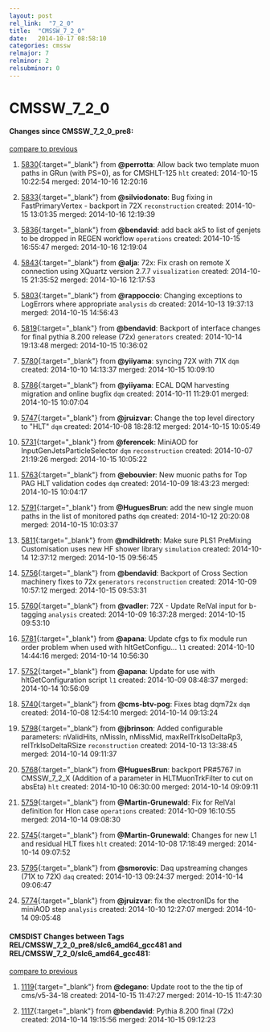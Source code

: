 ```yaml
---
layout: post
rel_link:  "7_2_0"
title:  "CMSSW_7_2_0"
date:   2014-10-17 08:58:10
categories: cmssw
relmajor: 7
relminor: 2
relsubminor: 0
---
```


# CMSSW_7_2_0
#### Changes since CMSSW_7_2_0_pre8:

[compare to previous](https://github.com/cms-sw/cmssw/compare/CMSSW_7_2_0_pre8...CMSSW_7_2_0)



1. [5830](http://github.com/cms-sw/cmssw/pull/5830){:target="_blank"}  from **@perrotta**: Allow back two template muon paths in GRun (with PS=0), as for CMSHLT-125 `hlt`  created: 2014-10-15 10:22:54 merged: 2014-10-16 12:20:16

2. [5833](http://github.com/cms-sw/cmssw/pull/5833){:target="_blank"}  from **@silviodonato**: Bug fixing in FastPrimaryVertex - backport in 72X `reconstruction`  created: 2014-10-15 13:01:35 merged: 2014-10-16 12:19:39

3. [5836](http://github.com/cms-sw/cmssw/pull/5836){:target="_blank"}  from **@bendavid**: add back ak5 to list of genjets to be dropped in REGEN workflow `operations`  created: 2014-10-15 16:55:47 merged: 2014-10-16 12:19:04

4. [5843](http://github.com/cms-sw/cmssw/pull/5843){:target="_blank"}  from **@alja**: 72x: Fix crash on remote X connection using XQuartz version 2.7.7 `visualization`  created: 2014-10-15 21:35:52 merged: 2014-10-16 12:17:53

5. [5803](http://github.com/cms-sw/cmssw/pull/5803){:target="_blank"}  from **@rappoccio**: Changing exceptions to LogErrors where appropriate `analysis`  `db`  created: 2014-10-13 19:37:13 merged: 2014-10-15 14:56:43

6. [5819](http://github.com/cms-sw/cmssw/pull/5819){:target="_blank"}  from **@bendavid**: Backport of interface changes for final pythia 8.200 release (72x) `generators`  created: 2014-10-14 19:13:48 merged: 2014-10-15 10:36:02

7. [5780](http://github.com/cms-sw/cmssw/pull/5780){:target="_blank"}  from **@yiiyama**: syncing 72X with 71X `dqm`  created: 2014-10-10 14:13:37 merged: 2014-10-15 10:09:10

8. [5786](http://github.com/cms-sw/cmssw/pull/5786){:target="_blank"}  from **@yiiyama**: ECAL DQM harvesting migration and online bugfix `dqm`  created: 2014-10-11 11:29:01 merged: 2014-10-15 10:07:04

9. [5747](http://github.com/cms-sw/cmssw/pull/5747){:target="_blank"}  from **@jruizvar**: Change the top level directory to "HLT" `dqm`  created: 2014-10-08 18:28:12 merged: 2014-10-15 10:05:49

10. [5731](http://github.com/cms-sw/cmssw/pull/5731){:target="_blank"}  from **@ferencek**: MiniAOD for InputGenJetsParticleSelector `dqm`  `reconstruction`  created: 2014-10-07 21:19:26 merged: 2014-10-15 10:05:22

11. [5763](http://github.com/cms-sw/cmssw/pull/5763){:target="_blank"}  from **@ebouvier**: New muonic paths for Top PAG HLT validation codes `dqm`  created: 2014-10-09 18:43:23 merged: 2014-10-15 10:04:17

12. [5791](http://github.com/cms-sw/cmssw/pull/5791){:target="_blank"}  from **@HuguesBrun**: add the new single muon paths in the list of monitored paths `dqm`  created: 2014-10-12 20:20:08 merged: 2014-10-15 10:03:37

13. [5811](http://github.com/cms-sw/cmssw/pull/5811){:target="_blank"}  from **@mdhildreth**: Make sure PLS1 PreMixing Customisation uses new HF shower library `simulation`  created: 2014-10-14 12:37:12 merged: 2014-10-15 09:56:45

14. [5756](http://github.com/cms-sw/cmssw/pull/5756){:target="_blank"}  from **@bendavid**: Backport of Cross Section machinery fixes to 72x `generators`  `reconstruction`  created: 2014-10-09 10:57:12 merged: 2014-10-15 09:53:31

15. [5760](http://github.com/cms-sw/cmssw/pull/5760){:target="_blank"}  from **@vadler**: 72X - Update RelVal input for b-tagging `analysis`  created: 2014-10-09 16:37:28 merged: 2014-10-15 09:53:10

16. [5781](http://github.com/cms-sw/cmssw/pull/5781){:target="_blank"}  from **@apana**: Update cfgs to fix module run order problem when used with hltGetConfigu... `l1`  created: 2014-10-10 14:44:16 merged: 2014-10-14 10:56:30

17. [5752](http://github.com/cms-sw/cmssw/pull/5752){:target="_blank"}  from **@apana**: Update for use with hltGetConfiguration script `l1`  created: 2014-10-09 08:48:37 merged: 2014-10-14 10:56:09

18. [5740](http://github.com/cms-sw/cmssw/pull/5740){:target="_blank"}  from **@cms-btv-pog**: Fixes btag dqm72x `dqm`  created: 2014-10-08 12:54:10 merged: 2014-10-14 09:13:24

19. [5798](http://github.com/cms-sw/cmssw/pull/5798){:target="_blank"}  from **@jbrinson**: Added configurable parameters: nValidHits, nMissIn, nMissMid, maxRelTrkIsoDeltaRp3, relTrkIsoDeltaRSize `reconstruction`  created: 2014-10-13 13:38:45 merged: 2014-10-14 09:11:37

20. [5768](http://github.com/cms-sw/cmssw/pull/5768){:target="_blank"}  from **@HuguesBrun**: backport PR#5767 in CMSSW_7_2_X (Addition of a parameter in HLTMuonTrkFilter to cut on absEta) `hlt`  created: 2014-10-10 06:30:00 merged: 2014-10-14 09:09:11

21. [5759](http://github.com/cms-sw/cmssw/pull/5759){:target="_blank"}  from **@Martin-Grunewald**: Fix for RelVal definition for HIon case `operations`  created: 2014-10-09 16:10:55 merged: 2014-10-14 09:08:30

22. [5745](http://github.com/cms-sw/cmssw/pull/5745){:target="_blank"}  from **@Martin-Grunewald**: Changes for new L1 and residual HLT fixes `hlt`  created: 2014-10-08 17:18:49 merged: 2014-10-14 09:07:52

23. [5795](http://github.com/cms-sw/cmssw/pull/5795){:target="_blank"}  from **@smorovic**: Daq upstreaming changes (71X to 72X) `daq`  created: 2014-10-13 09:24:37 merged: 2014-10-14 09:06:47

24. [5774](http://github.com/cms-sw/cmssw/pull/5774){:target="_blank"}  from **@jruizvar**: fix the electronIDs for the miniAOD step `analysis`  created: 2014-10-10 12:27:07 merged: 2014-10-14 09:05:48

#### CMSDIST Changes between Tags REL/CMSSW_7_2_0_pre8/slc6_amd64_gcc481 and REL/CMSSW_7_2_0/slc6_amd64_gcc481:

[compare to previous](https://github.com/cms-sw/cmsdist/compare/REL/CMSSW_7_2_0_pre8/slc6_amd64_gcc481...REL/CMSSW_7_2_0/slc6_amd64_gcc481)



1. [1119](http://github.com/cms-sw/cmsdist/pull/1119){:target="_blank"}  from **@degano**: Update root to the the tip of cms/v5-34-18 created: 2014-10-15 11:47:27 merged: 2014-10-15 11:47:30

2. [1117](http://github.com/cms-sw/cmsdist/pull/1117){:target="_blank"}  from **@bendavid**: Pythia 8.200 final (72x) created: 2014-10-14 19:15:56 merged: 2014-10-15 09:12:23
